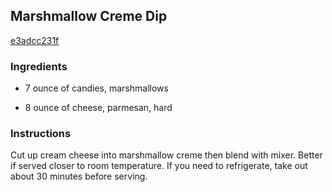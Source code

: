 ## Marshmallow Creme Dip

[e3adcc231f](http://www.food.com/recipe/marshmallow-creme-dip-172097)

### Ingredients

 - 7 ounce of candies, marshmallows

 - 8 ounce of cheese, parmesan, hard

### Instructions

Cut up cream cheese into marshmallow creme then blend with mixer. Better if served closer to room temperature. If you need to refrigerate, take out about 30 minutes before serving.